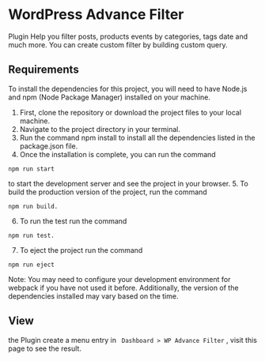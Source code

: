 # WordPress Advance Filter

Plugin Help you filter posts, products events by categories, tags date and much more.
You can create custom filter by building custom query.


## Requirements
To install the dependencies for this project, you will need to have Node.js and npm (Node Package Manager) installed on your machine.

1. First, clone the repository or download the project files to your local machine.
2. Navigate to the project directory in your terminal.
3. Run the command npm install to install all the dependencies listed in the package.json file.
4. Once the installation is complete, you can run the command 

```
npm run start 
```

to start the development server and see the project in your browser.
5. To build the production version of the project, run the command 

```
npm run build.
```

6. To run the test run the command 

```
npm run test.
```

7. To eject the project run the command 

```
npm run eject
```

Note: You may need to configure your development environment for webpack if you have not used it before. Additionally, the version of the dependencies installed may vary based on the time.


## View

the Plugin create a menu entry in ` Dashboard > WP Advance Filter` , visit this page to see the result.
